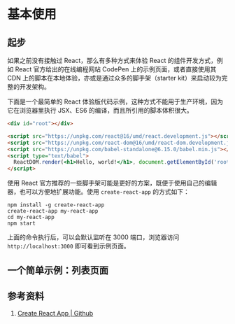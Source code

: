# 基本使用

## 起步

如果之前没有接触过 React，那么有多种方式来体验 React 的组件开发方式，例如 React 官方给出的在线编程网站 CodePen 上的示例页面，或者直接使用其 CDN 上的脚本在本地体验，亦或是通过众多的脚手架（starter kit）来启动较为完整的开发架构。

下面是一个最简单的 React 体验版代码示例，这种方式不能用于生产环境，因为它在浏览器里执行 JSX、ES6 的编译，而且所引用的脚本体积很大。

```html
<div id="root"></div>

<script src="https://unpkg.com/react@16/umd/react.development.js"></script>
<script src="https://unpkg.com/react-dom@16/umd/react-dom.development.js"></script>
<script src="https://unpkg.com/babel-standalone@6.15.0/babel.min.js"></script>
<script type="text/babel">
  ReactDOM.render(<h1>Hello, world!</h1>, document.getElementById('root'));
</script>
```

使用 React 官方推荐的一些脚手架可能是更好的方案，既便于使用自己的编辑器，也可以方便地扩展功能。使用 `create-react-app` 的方式如下：

```
npm install -g create-react-app
create-react-app my-react-app
cd my-react-app
npm start
```

上面的命令执行后，可以会默认监听在 3000 端口，浏览器访问 `http://localhost:3000` 即可看到示例页面。

## 一个简单示例：列表页面

## 参考资料

1. [Create React App | Github](https://github.com/facebook/create-react-app)
